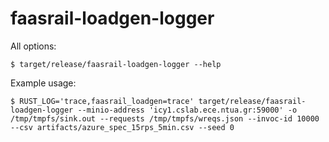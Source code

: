 # faasrail-loadgen-logger

All options:
```console
$ target/release/faasrail-loadgen-logger --help
```

Example usage:
```console
$ RUST_LOG='trace,faasrail_loadgen=trace' target/release/faasrail-loadgen-logger --minio-address 'icy1.cslab.ece.ntua.gr:59000' -o /tmp/tmpfs/sink.out --requests /tmp/tmpfs/wreqs.json --invoc-id 10000 --csv artifacts/azure_spec_15rps_5min.csv --seed 0
```
